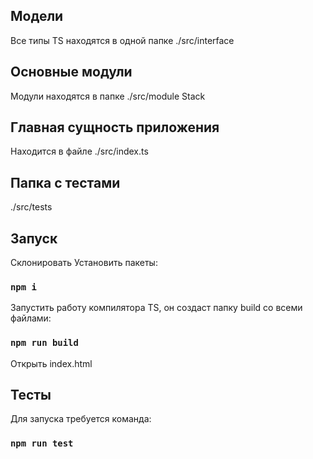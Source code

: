 ## Модели

Все типы TS находятся в одной папке ./src/interface

## Основные модули

Модули находятся в папке ./src/module
Stack

## Главная сущность приложения

Находится в файле ./src/index.ts

## Папка с тестами
./src/tests

## Запуск

Склонировать
Установить пакеты:
### `npm i`
Запустить работу компилятора TS, он создаст папку build со всеми файлами:
### `npm run build`
Открыть index.html

## Тесты
Для запуска требуется команда:
### `npm run test`